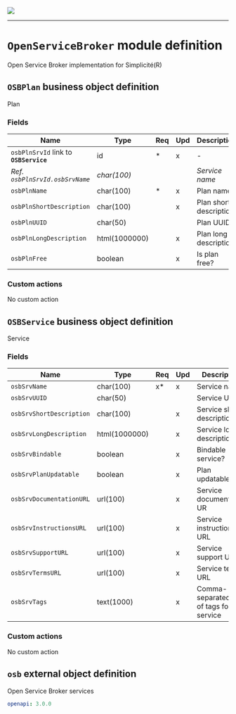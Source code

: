 ![](https://www.simplicite.io/resources//logos/logo250.png)
* * *

`OpenServiceBroker` module definition
=====================================

Open Service Broker implementation for Simplicité(R)

`OSBPlan` business object definition
------------------------------------

Plan

### Fields

| Name                                                         | Type                                     | Req | Upd | Description                                                                      | 
| ------------------------------------------------------------ | ---------------------------------------- | --- | --- | -------------------------------------------------------------------------------- |
| `osbPlnSrvId` link to **`OSBService`**                       | id                                       | *   | x   | -                                                                                |
| _Ref. `osbPlnSrvId.osbSrvName`_                              | _char(100)_                              |     |     | _Service name_                                                                   |
| `osbPlnName`                                                 | char(100)                                | *   | x   | Plan name                                                                        |
| `osbPlnShortDescription`                                     | char(100)                                |     | x   | Plan short description                                                           |
| `osbPlnUUID`                                                 | char(50)                                 |     |     | Plan UUID                                                                        |
| `osbPlnLongDescription`                                      | html(1000000)                            |     | x   | Plan long description                                                            |
| `osbPlnFree`                                                 | boolean                                  |     | x   | Is plan free?                                                                    |

### Custom actions

No custom action

`OSBService` business object definition
---------------------------------------

Service

### Fields

| Name                                                         | Type                                     | Req | Upd | Description                                                                      | 
| ------------------------------------------------------------ | ---------------------------------------- | --- | --- | -------------------------------------------------------------------------------- |
| `osbSrvName`                                                 | char(100)                                | x*  | x   | Service name                                                                     |
| `osbSrvUUID`                                                 | char(50)                                 |     |     | Service UUID                                                                     |
| `osbSrvShortDescription`                                     | char(100)                                |     | x   | Service short description                                                        |
| `osbSrvLongDescription`                                      | html(1000000)                            |     | x   | Service long description                                                         |
| `osbSrvBindable`                                             | boolean                                  |     | x   | Bindable service?                                                                |
| `osbSrvPlanUpdatable`                                        | boolean                                  |     | x   | Plan updatable?                                                                  |
| `osbSrvDocumentationURL`                                     | url(100)                                 |     | x   | Service documentation UR                                                         |
| `osbSrvInstructionsURL`                                      | url(100)                                 |     | x   | Service instructions URL                                                         |
| `osbSrvSupportURL`                                           | url(100)                                 |     | x   | Service support URL                                                              |
| `osbSrvTermsURL`                                             | url(100)                                 |     | x   | Service terms URL                                                                |
| `osbSrvTags`                                                 | text(1000)                               |     | x   | Comma-separated list of tags for service                                         |

### Custom actions

No custom action

`osb` external object definition
--------------------------------

Open Service Broker services

```yaml
openapi: 3.0.0
```

